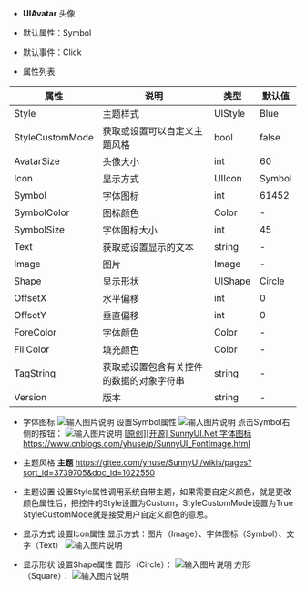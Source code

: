 -  **UIAvatar** 
头像

- 默认属性：Symbol
- 默认事件：Click
- 属性列表

| 属性        | 说明     | 类型     |  默认值   |
|-----------|--------|--------|-------|
| Style | 主题样式  | UIStyle  |  Blue     |
| StyleCustomMode | 获取或设置可以自定义主题风格   | bool  | false |
| AvatarSize | 头像大小  | int  | 60 |
| Icon | 显示方式  | UIIcon |  Symbol |
| Symbol| 字体图标  | int  | 61452     |
| SymbolColor | 图标颜色  | Color  | -     |
| SymbolSize| 字体图标大小  | int  | 45 |
| Text  |获取或设置显示的文本  | string | -   | 
| Image| 图片  | Image| -|
| Shape| 显示形状  | UIShape| Circle |
| OffsetX| 水平偏移 | int  | 0|
| OffsetY| 垂直偏移 | int  | 0|
| ForeColor | 字体颜色   | Color  | -   |
| FillColor | 填充颜色   | Color  | -   |
| TagString | 获取或设置包含有关控件的数据的对象字符串   | string | -   | 
| Version | 版本  | string  |  -     |

- 字体图标
![输入图片说明](https://images.gitee.com/uploads/images/2021/0416/232533_5e3bba9d_416720.png "屏幕截图.png")
 设置Symbol属性
![输入图片说明](https://images.gitee.com/uploads/images/2021/0127/213545_4603d7c9_416720.png "11.png")
点击Symbol右侧的按钮：
![输入图片说明](https://images.gitee.com/uploads/images/2021/0127/213636_ee4259fe_416720.png "12.png")
 [[原创][开源] SunnyUI.Net 字体图标 ](https://www.cnblogs.com/yhuse/p/SunnyUI_FontImage.html)https://www.cnblogs.com/yhuse/p/SunnyUI_FontImage.html<br/>

- 主题风格
 **主题**  https://gitee.com/yhuse/SunnyUI/wikis/pages?sort_id=3739705&doc_id=1022550<br/>

- 主题设置
  设置Style属性调用系统自带主题，如果需要自定义颜色，就是更改颜色属性后，把控件的Style设置为Custom，StyleCustomMode设置为True
  StyleCustomMode就是接受用户自定义颜色的意思。

- 显示方式
  设置Icon属性
  显示方式：图片（Image）、字体图标（Symbol）、文字（Text）
![输入图片说明](https://images.gitee.com/uploads/images/2021/0416/232638_fd30df5f_416720.png "屏幕截图.png")

- 显示形状
  设置Shape属性
  圆形（Circle）：
![输入图片说明](https://images.gitee.com/uploads/images/2021/0416/232755_71dc172b_416720.png "屏幕截图.png")
  方形（Square）：
![输入图片说明](https://images.gitee.com/uploads/images/2021/0416/232813_0ae7f901_416720.png "屏幕截图.png")
